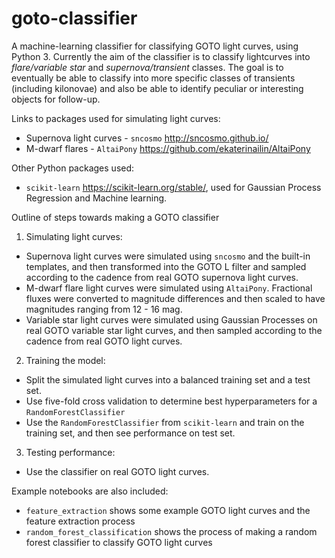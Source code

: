 # goto-classifier
A machine-learning classifier for classifying GOTO light curves, using Python 3. Currently the aim of the classifier is to classify lightcurves into *flare/variable star* and *supernova/transient* classes. The goal is to eventually be able to classify into more specific classes of transients (including kilonovae) and also be able to identify peculiar or interesting objects for follow-up.

Links to packages used for simulating light curves:
- Supernova light curves - `sncosmo` http://sncosmo.github.io/
- M-dwarf flares - `AltaiPony` https://github.com/ekaterinailin/AltaiPony

Other Python packages used:
 - `scikit-learn` https://scikit-learn.org/stable/, used for Gaussian Process Regression and Machine learning.
 
 Outline of steps towards making a GOTO classifier
 
 1. Simulating light curves:
  - Supernova light curves were simulated using `sncosmo` and the built-in templates, and then transformed into the GOTO L filter and sampled according to the cadence from real GOTO supernova light curves.
  - M-dwarf flare light curves were simulated using `AltaiPony`. Fractional fluxes were converted to magnitude differences and then scaled to have magnitudes ranging from 12 - 16 mag.
  - Variable star light curves were simulated using Gaussian Processes on real GOTO variable star light curves, and then sampled according to the cadence from real GOTO light curves.
  
 2. Training the model:
  - Split the simulated light curves into a balanced training set and a test set.
  - Use five-fold cross validation to determine best hyperparameters for a `RandomForestClassifier`
  - Use the `RandomForestClassifier` from `scikit-learn` and train on the training set, and then see performance on test set.
 
 3. Testing performance:
  - Use the classifier on real GOTO light curves.

Example notebooks are also included:
- `feature_extraction` shows some example GOTO light curves and the feature extraction process
- `random_forest_classification` shows the process of making a random forest classifier to classify GOTO light curves
